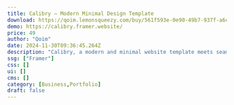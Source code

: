 ```yaml
---
title: Calibry — Modern Minimal Design Template
download: https://qoim.lemonsqueezy.com/buy/561f593e-0e90-49b7-937f-a6c88d686a16
demo: https://calibry.framer.website/
price: 49
author: "Qoim"
date: 2024-11-30T09:36:45.264Z
description: "Calibry, a modern and minimal website template meets seamless functionality tailored for design agencies. Showcase your services effortlessly and convert high-potential customers with ease"
ssg: ["Framer"]
css: []
ui: []
cms: []
category: [Business,Portfolio]
draft: false
---
```

